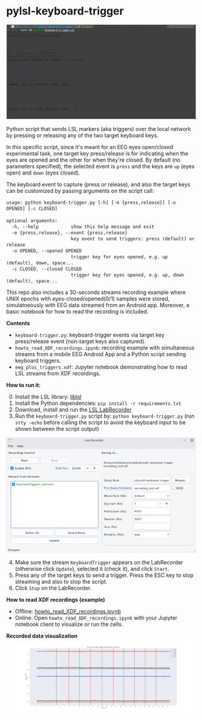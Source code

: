 # pylsl-keyboard-trigger
![keyboard-trigger](https://github.com/mvidaldp/pylsl-keyboard-trigger/raw/main/keyboard-trigger_demo.gif)

Python script that sends LSL markers (aka triggers) over the local network by pressing or releasing any of the two target keyboard keys.

In this specific script, since it's meant for an EEG eyes open/closed experimental task, one target key press/release is for indicating when the eyes are opened and the other for when they're closed. By default (no parameters specified), the selected event is `press` and the keys are `up` (eyes open) and `down` (eyes closed). 

The keyboard event to capture (press or release), and also the target keys can be customized by passing arguments on the script call:
```
usage: python keyboard-trigger.py [-h] [-e {press,release}] [-o OPENED] [-c CLOSED]

optional arguments:
  -h, --help            show this help message and exit
  -e {press,release}, --event {press,release}
                        key event to send triggers: press (default) or release
  -o OPENED, --opened OPENED
                        trigger key for eyes opened, e.g. up (default), down, space...
  -c CLOSED, --closed CLOSED
                        trigger key for eyes opened, e.g. up, down (default), space...
```

This repo also includes a 30-seconds streams recording example where UNIX epochs with eyes-closed/opened(0/1) samples were stored, simulatneously with EEG data streamed from an Android app. Moreover, a basic notebook for how to read the recording is included.

__Contents__
- `keyboard-trigger.py`: keyboard-trigger events via target key press/release event (non-target keys also captured).
- `howto_read_XDF_recordings.ipynb`: recording example with simultaneous streams from a mobile EEG Android App and a Python script sending keyboard triggers.
- `eeg_plus_triggers.xdf`: Jupyter notebook demonstrating how to read LSL streams from XDF recordings.

__How to run it:__

0. Install the LSL library: [liblsl](https://github.com/sccn/liblsl/releases/latest)
1. Install the Python dependencies: `pip install -r requirements.txt`
2. Download, install and run the [LSL LabRecorder](https://github.com/labstreaminglayer/App-LabRecorder/releases/latest)
3. Run the `keyboard-trigger.py` script by: `python keyboard-trigger.py` (run `stty -echo` before calling the script to avoid the keyboard input to be shown between the script output)

![LabRecorder](https://github.com/mvidaldp/pylsl-keyboard-trigger/raw/main/labrecorder.png)

4. Make sure the stream `KeyboardTrigger` appears on the LabRecorder (otherwise click `Update`), selected it (check it), and click `Start`.
5. Press any of the target keys to send a trigger. Press the ESC key to stop streaming and also to stop the script.
6. Click `Stop` on the LabRecorder.

__How to read XDF recordings (example)__ 
  - Offline: [howto_read_XDF_recordings.ipynb](https://github.com/mvidaldp/pylsl-keyboard-trigger/blob/main/howto_read_XDF_recordings.ipynb)
  - Online: Open `howto_read_XDF_recordings.ipynb` with your Jupyter notebook client to visualize or run the cells.
  
__Recorded data visualization__
![data-visualization](https://github.com/mvidaldp/pylsl-keyboard-trigger/raw/main/recording_visualization.png)
  
